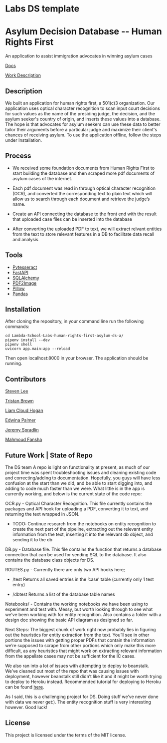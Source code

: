 # Labs DS template
# Asylum Decision Database -- Human Rights First
An application to assist immigration advocates in winning asylum cases

[Docs](https://docs.labs.lambdaschool.com/data-science/)

[Work Description](https://spradlinjk.medium.com/using-data-science-to-influence-immigration-policy-efb4fa12c82d)

## Description
We built an application for human rights first, a 501(c)3 organization. Our application uses optical character recognition to scan input court decisions for such values as the name of the presiding judge, the decision, and the asylum seeker's country of origin, and inserts these values into a database. The hope is that advocates for asylum seekers can use these data to better tailor their arguments before a particular judge and maximize their client's chances of receiving asylum. To use the application offline, follow the steps under Installation.


## Process
* We received some foundation documents from Human Rights First to start building the database and then scraped more pdf documents of asylum cases of the internet.

* Each pdf document was read in through optical character recognition (OCR), and converted the corresponding text to plain text which will allow us to search through each document and retrieve the judge’s name.

* Create an API connecting the database to the front end with the result that uploaded case files can be inserted into the database

* After converting the uploaded PDF to text, we will extract relvant entities from the text to store relevant features in a DB to facilitate data recall and analysis


## Tools

 * [Pytesseract](https://github.com/madmaze/pytesseract)
 * [FastAPI](https://github.com/tiangolo/fastapi)
 * [SQLAlchemy](https://www.sqlalchemy.org/)
 * [PDF2Image](https://pypi.org/project/pdf2image/)
 * [Pillow](https://pillow.readthedocs.io/en/stable/)
 * [Pandas](https://pandas.pydata.org/)


## Installation

 After cloning the repository, in your command line run the following commands:
 ```
 cd Lambda-School-Labs-human-rights-first-asylum-ds-a/
 pipenv install --dev
 pipenv shell
 uvicorn app.main:app --reload
 ```
 Then open localhost:8000 in your browser. The application should be running. 

 ## Contributors

 [Steven Lee](https://github.com/StevenBryceLee)

 [Tristan Brown](https://github.com/Tristan-Brown1096)

 [Liam Cloud Hogan](https://github.com/liam-cloud-hogan)

 [Edwina Palmer](https://github.com/edwinapalmer)

 [Jeremy Spradlin](https://github.com/JeremySpradlin)
 
 [Mahmoud Fansha](https://github.com/fansha1994)

## Future Work | State of Repo

The DS team A repo is light on functionality at present, as much of our project time was spent troubleshooting issues and cleaning existing code and correcting/adding to documentation.  Hopefully, you guys will have less confusion at the start than we did, and be able to start digging into, and adding to code much faster than we were.  What little is in the app is currently working, and below is the current state of the code repo:

OCR.py - Optical Character Recognition.  This file currently contains the packages and API hook for uploading a PDF, converting it to text, and returning the text wrapped in JSON.
- TODO: Continue research from the notebooks on entity recognition to create the next part of the pipeline, extracting out the relevant entity information from the text, inserting it into the relevant db object, and sending it to the db

DB.py - Database file.  This file contains the function that returns a database connection that can be used for sending SQL to the database.  It also contains the database class objects for DS.

ROUTES.py - Currently there are only two API hooks here;
- /test
Returns all saved entries in the ‘case’ table (currently only 1 test entry)

- /dbtest
Returns a list of the database table names

Notebooks/ - Contains the working notebooks we have been using to experiment and test with.  Messy, but worth looking through to see what we’ve been working with for entity recognition.
Also contains a folder with a design doc showing the basic API diagram as designed so far.

Next Steps: The biggest chunk of work right now probably lies in figuring out the heuristics for entity extraction from the text.  You’ll see in other portions the issues with getting proper PDFs that contain the information we’re supposed to scrape from other portions which only make this more difficult, as any heuristics that might work on extracting relevant information from the appellate cases may not be sufficient for the IC cases.  

We also ran into a lot of issues with attempting to deploy to beanstalk.  We’ve cleaned out most of the repo that was causing issues with deployment, however beanstalk still didn’t like it and it might be worth trying to deploy to Heroku instead. Recommended tutorial for deploying to Heroku can be found [here](https://docs.labs.lambdaschool.com/ds-bw/units-3-and-4/plotly-dash).

As I said, this is a challenging project for DS.  Doing stuff we’ve never done with data we never get:).  The entity recognition stuff is very interesting however.  Good luck!

 ## License

 This project is licensed under the terms of the MIT license.
